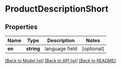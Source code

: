 # ProductDescriptionShort

## Properties
Name | Type | Description | Notes
------------ | ------------- | ------------- | -------------
**en** | **string** | language field | [optional] 

[[Back to Model list]](../../README.md#documentation-for-models) [[Back to API list]](../../README.md#documentation-for-api-endpoints) [[Back to README]](../../README.md)

